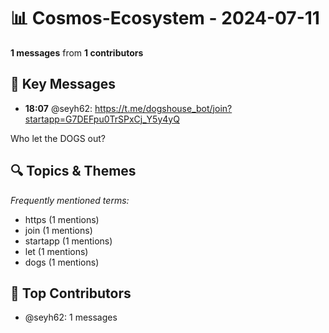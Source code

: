 # 📊 Cosmos-Ecosystem - 2024-07-11
**1 messages** from **1 contributors**

## 💬 Key Messages
- **18:07** @seyh62: https://t.me/dogshouse_bot/join?startapp=G7DEFpu0TrSPxCj_Y5y4yQ

Who let the DOGS out?

## 🔍 Topics & Themes
*Frequently mentioned terms:*
- https (1 mentions)
- join (1 mentions)
- startapp (1 mentions)
- let (1 mentions)
- dogs (1 mentions)

## 👥 Top Contributors
- @seyh62: 1 messages